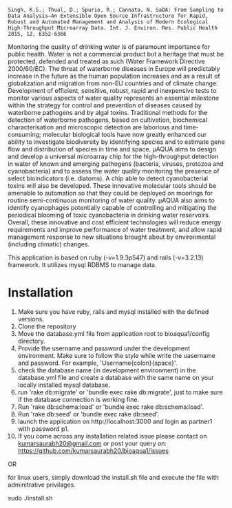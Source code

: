     Singh, K.S.; Thual, D.; Spurio, R.; Cannata, N.	SaDA: From Sampling to Data Analysis—An Extensible Open Source Infrastructure for Rapid, Robust and Automated Management and Analysis of Modern Ecological High-Throughput Microarray Data. Int. J. Environ. Res. Public Health 2015, 12, 6352-6366



Monitoring the quality of drinking water is of paramount importance for public health. Water is not a commercial product but a heritage that must be protected, defended and treated as such (Water Framework Directive 2000/60/EC). The threat of waterborne diseases in Europe will predictably increase in the future as the human population increases and as a result of globalization and migration from non-EU countries and of climate change. Development of efficient, sensitive, robust, rapid and inexpensive tests to monitor various aspects of water quality represents an essential milestone within the strategy for control and prevention of diseases caused by waterborne pathogens and by algal toxins. Traditional methods for the detection of waterborne pathogens, based on cultivation, biochemical characterisation and microscopic detection are laborious and time-consuming; molecular biological tools have now greatly enhanced our ability to investigate biodiversity by identifying species and to estimate gene flow and distribution of species in time and space. µAQUA aims to design and develop a universal microarray chip for the high-throughput detection in water of known and emerging pathogens (bacteria, viruses, protozoa and cyanobacteria) and to assess the water quality monitoring the presence of select bioindicators (i.e. diatoms). A chip able to detect cyanobacterial toxins will also be developed. These innovative molecular tools should be amenable to automation so that they could be deployed on moorings for routine semi-continuous monitoring of water quality. µAQUA also aims to identify cyanophages potentially capable of controlling and mitigating the periodical blooming of toxic cyanobacteria in drinking water reservoirs. Overall, these innovative and cost efficient technologies will reduce energy requirements and improve performance of water treatment, and allow rapid management response to new situations brought about by environmental (including climatic) changes.

This application is based on ruby (-v=1.9.3p547) and rails (-v=3.2.13) framework. It utilizes mysql RDBMS to manage data.

Installation
=============

1. Make sure you have ruby, rails and mysql installed with the defined versions.
2. Clone the repository
3. Move the database.yml file from application root to bioaqua1/config directory.
4. Provide the username and password under the development environment. Make sure to follow the style while write the uasername and password. For example, 'Username{colon}{space}<username>'.
5. check the database name (in development environment) in the database.yml file and create a database with the same name on your locally installed mysql database.
6. run 'rake db:migrate' or 'bundle exec rake db:migrate', just to make sure if the database connection is working fine.
7. Run 'rake db:schema:load' or 'bundle exec rake db:schema:load'.
8. Run 'rake db:seed' or 'bundle exec rake db:seed'.
9. launch the application on http://localhost:3000 and login as partner1 with password p1.
10. If you come across any installation related issue please contact on kumarsaurabh20@gmail.com or post your query on:  https://github.com/kumarsaurabh20/bioaqua1/issues 

OR

for linux users, simply download the install.sh file and execute the file with adminitrative privilages.

sudo ./install.sh
